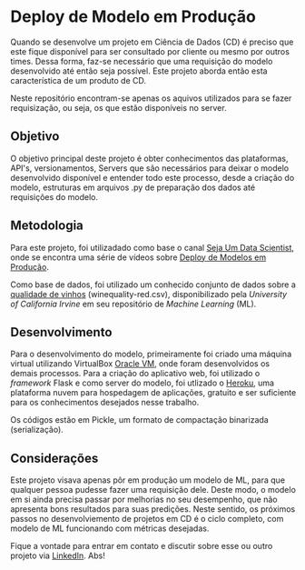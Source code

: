 # Deploy de Modelo em Produção
Quando se desenvolve um projeto em Ciência de Dados (CD) é preciso que este fique disponível para ser consultado por cliente ou mesmo por outros times. Dessa forma, faz-se necessário que uma requisição do modelo desenvolvido até então seja possível. Este projeto aborda então esta característica de um produto de CD.

Neste repositório encontram-se apenas os aquivos utilizados para se fazer requisização, ou seja, os que estão disponíveis no server.

## Objetivo
O objetivo principal deste projeto é obter conhecimentos das plataformas, API's, versionamentos, Servers que são necessários para deixar o modelo desenvolvido disponível e entender todo este processo, desde a criação do modelo, estruturas em arquivos .py de preparação dos dados até requisições do modelo.

## Metodologia
Para este projeto, foi utilizadado como base o canal [Seja Um Data Scientist](https://www.youtube.com/c/SejaUmDataScientist), onde se encontra uma série de vídeos sobre [Deploy de Modelos em Produção](https://www.youtube.com/watch?v=d6caxBhnf2I&list=PLZlkyCIi8bMpKoAicmYKrmAzZlkDFQVHY&index=4). 

Como base de dados, foi utilizado um conhecido conjunto de dados sobre a [qualidade de vinhos](https://archive.ics.uci.edu/ml/machine-learning-databases/wine-quality/) (winequality-red.csv), disponibilizado pela _University of California Irvine_ em seu repositório de _Machine Learning_ (ML). 

## Desenvolvimento
Para o desenvolvimento do modelo, primeiramente foi criado uma máquina virtual utilizando VirtualBox [Oracle VM](https://www.virtualbox.org/wiki/Downloads), onde foram desenvolvidos os demais processos. 
Para a criação do aplicativo web, foi utilizado o _framework_ Flask e como server do modelo, foi utlizado o [Heroku](https://www.heroku.com/), uma plataforma nuvem para hospedagem de aplicações, gratuito e ser suficiente para os conhecimentos desejados nesse trabalho.

Os códigos estão em Pickle, um formato de compactação binarizada (serialização).

## Considerações
Este projeto visava apenas pôr em produção um modelo de ML, para que qualquer pessoa pudesse fazer uma requisição dele. Deste modo, o modelo em si ainda precisa passar por melhorias no seu desempenho, que não apresenta bons resultados para suas predições. Neste sentido, os próximos passos no desenvolviemento de projetos em CD é o ciclo completo, com modelo de ML funcionando com métricas desejadas.



Fique a vontade para entrar em contato e discutir sobre esse ou outro projeto via [LinkedIn](https://www.linkedin.com/in/fernandonast/). Abs!
